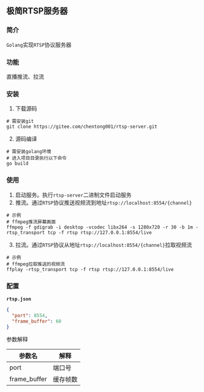 ## 极简RTSP服务器

### 简介

`Golang`实现`RTSP`协议服务器

### 功能

直播推流、拉流

### 安装

1. 下载源码

```shell
# 需安装git
git clone https://gitee.com/chentong001/rtsp-server.git
```

2. 源码编译

```shell
# 需安装golang环境
# 进入项目目录执行以下命令
go build
```

### 使用

1. 启动服务。执行`rtsp-server`二进制文件启动服务
2. 推流。通过`RTSP`协议推送视频流到地址`rtsp://localhost:8554/{channel}`

```shell
# 示例
# ffmpeg推流屏幕画面
ffmpeg -f gdigrab -i desktop -vcodec libx264 -s 1280x720 -r 30 -b 1m -rtsp_transport tcp -f rtsp rtsp://127.0.0.1:8554/live
```

3. 拉流。通过`RTSP`协议从地址`rtsp://localhost:8554/{channel}`拉取视频流

```shell
# 示例
# ffmpeg拉取推送的视频流
ffplay -rtsp_transport tcp -f rtsp rtsp://127.0.0.1:8554/live
```

### 配置

**`rtsp.json`**

```json
{
  "port": 8554,
  "frame_buffer": 60
}
```

参数解释

| 参数名          | 解释   |
|--------------|------|
| port         | 端口号  |
| frame_buffer | 缓存帧数 |

